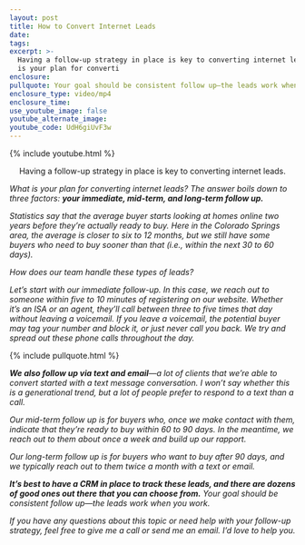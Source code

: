 ```yaml
---
layout: post
title: How to Convert Internet Leads
date:
tags:
excerpt: >-
  Having a follow-up strategy in place is key to converting internet leads. What
  is your plan for converti
enclosure:
pullquote: Your goal should be consistent follow up—the leads work when you work.
enclosure_type: video/mp4
enclosure_time:
use_youtube_image: false
youtube_alternate_image:
youtube_code: UdH6giUvF3w
---
```


{% include youtube.html %}<center>Having a follow-up strategy in place is key to converting internet leads. </center>

*What is your plan for converting internet leads? The answer boils down to three factors: **your immediate, mid-term, and long-term follow up.&nbsp;***

*Statistics say that the average buyer starts looking at homes online two years before they’re actually ready to buy. Here in the Colorado Springs area, the average is closer to six to 12 months, but we still have some buyers who need to buy sooner than that (i.e., within the next 30 to 60 days).*

*How does our team handle these types of leads?*

*Let’s start with our immediate follow-up. In this case, we reach out to someone within five to 10 minutes of registering on our website. Whether it’s an ISA or an agent, they’ll call between three to five times that day without leaving a voicemail. If you leave a voicemail, the potential buyer may tag your number and block it, or just never call you back. We try and spread out these phone calls throughout the day.*

{% include pullquote.html %}

***We also follow up via text and email**—a lot of clients that we’re able to convert started with a text message conversation. I won’t say whether this is a generational trend, but a lot of people prefer to respond to a text than a call.*

*Our mid-term follow up is for buyers who, once we make contact with them, indicate that they’re ready to buy within 60 to 90 days. In the meantime, we reach out to them about once a week and build up our rapport.*

*Our long-term follow up is for buyers who want to buy after 90 days, and we typically reach out to them twice a month with a text or email.*

***It’s best to have a CRM in place to track these leads, and there are dozens of good ones out there that you can choose from.** Your goal should be consistent follow up—the leads work when you work.*

*If you have any questions about this topic or need help with your follow-up strategy, feel free to give me a call or send me an email. I’d love to help you.*